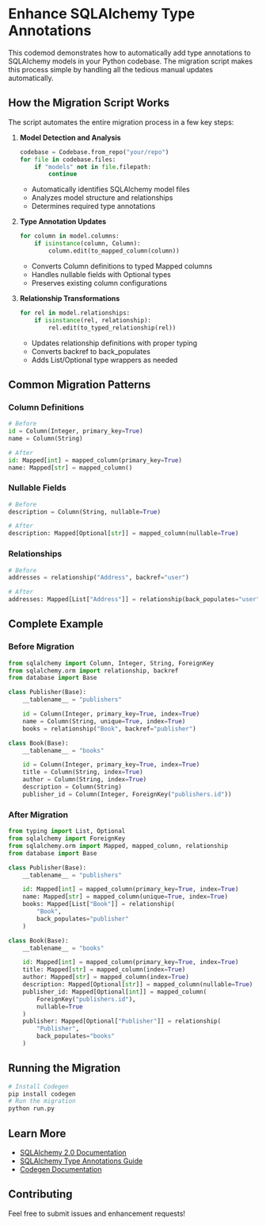 # Enhance SQLAlchemy Type Annotations

This codemod demonstrates how to automatically add type annotations to SQLAlchemy models in your Python codebase. The migration script makes this process simple by handling all the tedious manual updates automatically.

## How the Migration Script Works

The script automates the entire migration process in a few key steps:

1. **Model Detection and Analysis**
   ```python
   codebase = Codebase.from_repo("your/repo")
   for file in codebase.files:
       if "models" not in file.filepath:
           continue
   ```
   - Automatically identifies SQLAlchemy model files
   - Analyzes model structure and relationships
   - Determines required type annotations

2. **Type Annotation Updates**
   ```python
   for column in model.columns:
       if isinstance(column, Column):
           column.edit(to_mapped_column(column))
   ```
   - Converts Column definitions to typed Mapped columns
   - Handles nullable fields with Optional types
   - Preserves existing column configurations

3. **Relationship Transformations**
   ```python
   for rel in model.relationships:
       if isinstance(rel, relationship):
           rel.edit(to_typed_relationship(rel))
   ```
   - Updates relationship definitions with proper typing
   - Converts backref to back_populates
   - Adds List/Optional type wrappers as needed

## Common Migration Patterns

### Column Definitions
```python
# Before
id = Column(Integer, primary_key=True)
name = Column(String)

# After
id: Mapped[int] = mapped_column(primary_key=True)
name: Mapped[str] = mapped_column()
```

### Nullable Fields
```python
# Before
description = Column(String, nullable=True)

# After
description: Mapped[Optional[str]] = mapped_column(nullable=True)
```

### Relationships
```python
# Before
addresses = relationship("Address", backref="user")

# After
addresses: Mapped[List["Address"]] = relationship(back_populates="user")
```

## Complete Example

### Before Migration
```python
from sqlalchemy import Column, Integer, String, ForeignKey
from sqlalchemy.orm import relationship, backref
from database import Base

class Publisher(Base):
    __tablename__ = "publishers"

    id = Column(Integer, primary_key=True, index=True)
    name = Column(String, unique=True, index=True)
    books = relationship("Book", backref="publisher")

class Book(Base):
    __tablename__ = "books"

    id = Column(Integer, primary_key=True, index=True)
    title = Column(String, index=True)
    author = Column(String, index=True)
    description = Column(String)
    publisher_id = Column(Integer, ForeignKey("publishers.id"))
```

### After Migration
```python
from typing import List, Optional
from sqlalchemy import ForeignKey
from sqlalchemy.orm import Mapped, mapped_column, relationship
from database import Base

class Publisher(Base):
    __tablename__ = "publishers"

    id: Mapped[int] = mapped_column(primary_key=True, index=True)
    name: Mapped[str] = mapped_column(unique=True, index=True)
    books: Mapped[List["Book"]] = relationship(
        "Book",
        back_populates="publisher"
    )

class Book(Base):
    __tablename__ = "books"

    id: Mapped[int] = mapped_column(primary_key=True, index=True)
    title: Mapped[str] = mapped_column(index=True)
    author: Mapped[str] = mapped_column(index=True)
    description: Mapped[Optional[str]] = mapped_column(nullable=True)
    publisher_id: Mapped[Optional[int]] = mapped_column(
        ForeignKey("publishers.id"),
        nullable=True
    )
    publisher: Mapped[Optional["Publisher"]] = relationship(
        "Publisher",
        back_populates="books"
    )
```

## Running the Migration

```bash
# Install Codegen
pip install codegen
# Run the migration
python run.py
```

## Learn More

- [SQLAlchemy 2.0 Documentation](https://docs.sqlalchemy.org/en/20/)
- [SQLAlchemy Type Annotations Guide](https://docs.sqlalchemy.org/en/20/orm/typing.html)
- [Codegen Documentation](https://docs.codegen.com)

## Contributing

Feel free to submit issues and enhancement requests!
